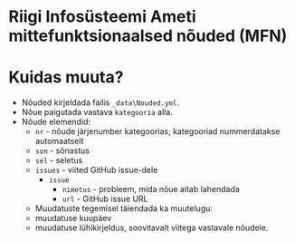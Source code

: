 # Riigi Infosüsteemi Ameti mittefunktsionaalsed nõuded (MFN)

# Kuidas muuta?

- Nõuded kirjeldada failis `_data\Nouded.yml`.
- Nõue paigutada vastava `kategooria` alla.
- Nõude elemendid:
  - `nr` - nõude järjenumber kategoorias; kategooriad nummerdatakse automaatselt
  - `son` - sõnastus
  - `sel` - seletus
  - `issues` - viited GitHub issue-dele
    - `issue`
      - `nimetus` - probleem, mida nõue aitab lahendada
      - `url` - GitHub issue URL
  - Muudatuste tegemisel täiendada ka muutelugu:
  - muudatuse kuupäev
  - muudatuse lühikirjeldus, soovitavalt viitega vastavale nõudele.

  

